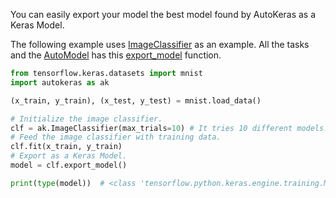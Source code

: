 You can easily export your model the best model found by AutoKeras as a Keras Model.

The following example uses [ImageClassifier](/image_classifier) as an example.
All the tasks and the [AutoModel](/auto_model/#automodel-class) has this [export_model](/auto_model/#export_model-method) function.

```python
from tensorflow.keras.datasets import mnist
import autokeras as ak

(x_train, y_train), (x_test, y_test) = mnist.load_data()

# Initialize the image classifier.
clf = ak.ImageClassifier(max_trials=10) # It tries 10 different models.
# Feed the image classifier with training data.
clf.fit(x_train, y_train)
# Export as a Keras Model.
model = clf.export_model()

print(type(model))  # <class 'tensorflow.python.keras.engine.training.Model'>
```

